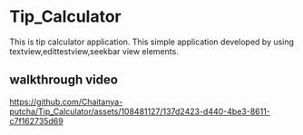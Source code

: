# Tip_Calculator
This is tip calculator application. This simple application developed by using textview,edittestview,seekbar view elements.
## walkthrough video
https://github.com/Chaitanya-putcha/Tip_Calculator/assets/108481127/137d2423-d440-4be3-8611-c7f162735d69
